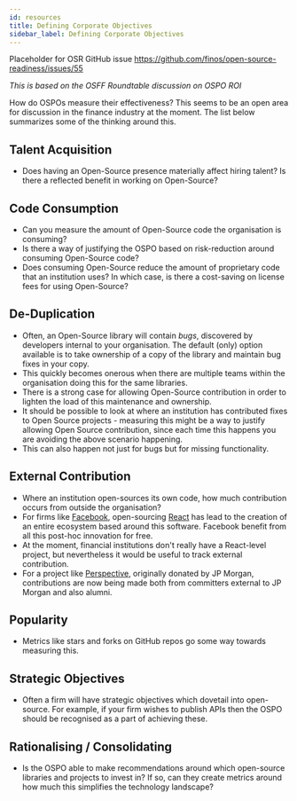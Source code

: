 ```yaml
---
id: resources
title: Defining Corporate Objectives
sidebar_label: Defining Corporate Objectives
---
```


Placeholder for OSR GitHub issue https://github.com/finos/open-source-readiness/issues/55

_This is based on the OSFF Roundtable discussion on OSPO ROI_

How do OSPOs measure their effectiveness?  This seems to be an open area for discussion in the finance industry at the moment.  The list below summarizes some of the thinking around this.

## Talent Acquisition

- Does having an Open-Source presence materially affect hiring talent?  Is there a reflected benefit in working on Open-Source?

## Code Consumption

- Can you measure the amount of Open-Source code the organisation is consuming?  
- Is there a way of justifying the OSPO based on risk-reduction around consuming Open-Source code?
- Does consuming Open-Source reduce the amount of proprietary code that an institution uses?  In which case, is there a cost-saving on license fees for using Open-Source?

## De-Duplication

- Often, an Open-Source library will contain _bugs_, discovered by developers internal to your organisation.  The default (only) option available is to take ownership of a copy of the library and maintain bug fixes in your copy.   
- This quickly becomes onerous when there are multiple teams within the organisation doing this for the same libraries.  
- There is a strong case for allowing Open-Source contribution in order to lighten the load of this maintenance and ownership.
- It should be possible to look at where an institution has contributed fixes to Open Source projects - measuring this might be a way to justify allowing Open Source contribution, since each time this happens you are avoiding the above scenario happening.
- This can also happen not just for bugs but for missing functionality.

## External Contribution

- Where an institution open-sources its own code, how much contribution occurs from outside the organisation?
- For firms like [Facebook](https://facebook.com), open-sourcing [React](https://github.com/facebook/react) has lead to the creation of an entire ecosystem based around this software.  Facebook benefit from all this post-hoc innovation for free.
- At the moment, financial institutions don't really have a React-level project, but nevertheless it would be useful to track external contribution.
- For a project like [Perspective](), originally donated by JP Morgan, contributions are now being made both from committers external to JP Morgan and also alumni.

## Popularity

- Metrics like stars and forks on GitHub repos go some way towards measuring this.

## Strategic Objectives

- Often a firm will have strategic objectives which dovetail into open-source.  For example, if your firm wishes to publish APIs then the OSPO should be recognised as a part of achieving these.

## Rationalising / Consolidating

- Is the OSPO able to make recommendations around which open-source libraries and projects to invest in?  If so, can they create metrics around how much this simplifies the technology landscape?   